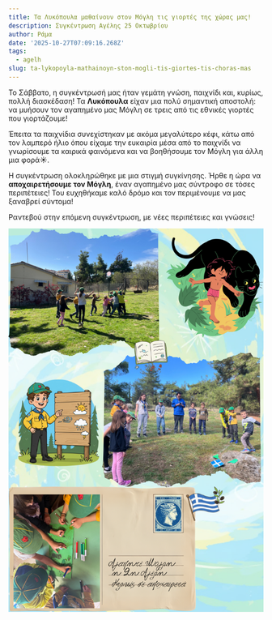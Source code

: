 ```yaml
---
title: Τα Λυκόπουλα μαθαίνουν στον Μόγλη τις γιορτές της χώρας μας!
description: Συγκέντρωση Αγέλης 25 Οκτωβρίου
author: Ράμα
date: '2025-10-27T07:09:16.268Z'
tags:
  - agelh
slug: ta-lykopoyla-mathainoyn-ston-mogli-tis-giortes-tis-choras-mas
---
```

Το Σάββατο, η συγκέντρωσή μας ήταν γεμάτη γνώση, παιχνίδι και, κυρίως, πολλή διασκέδαση! Τα **Λυκόπουλα** είχαν μια πολύ σημαντική αποστολή: να μυήσουν τον αγαπημένο μας Μόγλη σε τρεις από τις εθνικές γιορτές που γιορτάζουμε!

Έπειτα τα παιχνίδια συνεχίστηκαν με ακόμα μεγαλύτερο κέφι, κάτω από τον λαμπερό ήλιο όπου είχαμε την ευκαιρία μέσα από το παιχνίδι να γνωρίσουμε τα καιρικά φαινόμενα και να βοηθήσουμε τον Μόγλη για άλλη μια φορά☀️.

Η συγκέντρωση ολοκληρώθηκε με μια στιγμή συγκίνησης. Ήρθε η ώρα να **αποχαιρετήσουμε τον Μόγλη**, έναν αγαπημένο μας σύντροφο σε τόσες περιπέτειες! Του ευχηθήκαμε καλό δρόμο και τον περιμένουμε να μας ξαναβρεί σύντομα!

Ραντεβού στην επόμενη συγκέντρωση, με νέες περιπέτειες και γνώσεις!



![](https://github.com/KDesp73/2osysthma/raw/refs/heads/main/public/content/blog/assets/to-keimeno-tis-paragrafoy-sas-png)
